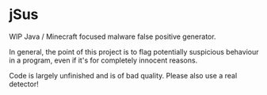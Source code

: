 # jSus

WIP Java / Minecraft focused malware false positive generator.

In general, the point of this project is to flag potentially suspicious behaviour in a program, even if it's for completely innocent reasons.

Code is largely unfinished and is of bad quality. Please also use a real detector!
